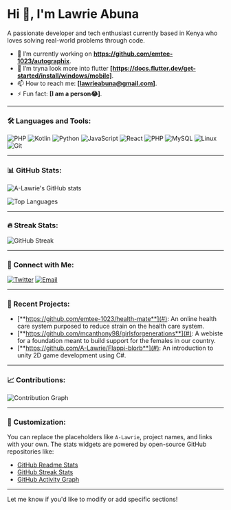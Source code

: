# Hi 👋, I'm Lawrie Abuna

A passionate developer and tech enthusiast currently based in Kenya who loves solving real-world problems through code.

- 🔭 I’m currently working on **https://github.com/emtee-1023/autographix**.
- 🌱 I’m  tryna look more into flutter **[https://docs.flutter.dev/get-started/install/windows/mobile]**.
- 📫 How to reach me: **[lawrieabuna@gmail.com]**.
- ⚡ Fun fact: **[I am a person😂]**.

---

### 🛠️ Languages and Tools:

![PHP](https://img.shields.io/badge/-PHP-777BB4?style=flat&logo=php&logoColor=white)
![Kotlin](https://img.shields.io/badge/-Kotlin-0095D5?style=flat&logo=kotlin&logoColor=white)
![Python](https://img.shields.io/badge/-Python-3776AB?style=flat&logo=python&logoColor=white)
![JavaScript](https://img.shields.io/badge/-JavaScript-F7DF1E?style=flat&logo=javascript&logoColor=black)
![React](https://img.shields.io/badge/-React-61DAFB?style=flat&logo=react&logoColor=white)
![PHP](https://img.shields.io/badge/-PHP-777BB4?style=flat&logo=php&logoColor=white)
![MySQL](https://img.shields.io/badge/-MySQL-4479A1?style=flat&logo=mysql&logoColor=white)
![Linux](https://img.shields.io/badge/-Linux-FCC624?style=flat&logo=linux&logoColor=black)
![Git](https://img.shields.io/badge/-Git-F05032?style=flat&logo=git&logoColor=white)


---

### 📊 GitHub Stats:

![A-Lawrie's GitHub stats](https://github-readme-stats.vercel.app/api?username=A-Lawrie&show_icons=true&theme=radical&count_private=true)

![Top Languages](https://github-readme-stats.vercel.app/api/top-langs/?username=A-Lawrie&layout=compact&theme=radical)

---

### 🔥 Streak Stats:

![GitHub Streak](https://github-readme-streak-stats.herokuapp.com/?user=A-Lawrie&theme=radical)

---

### 🤝 Connect with Me:

[![Twitter](https://img.shields.io/badge/-Twitter-1DA1F2?style=flat&logo=twitter&logoColor=white)](https://x.com/LawrieAbuna)
[![Email](https://img.shields.io/badge/-Email-D14836?style=flat&logo=gmail&logoColor=white)](mailto:lawrieabuna@gmail.com)

---

### 🚀 Recent Projects:

- [**https://github.com/emtee-1023/health-mate**](#): An online health care system purposed to reduce strain on the health care system.
- [**https://github.com/mcanthony98/girlsforgenerations**](#): A webiste for a foundation meant to build support for the females in our country.
- [**https://github.com/A-Lawrie/Flappi-blorb**](#): An introduction to unity 2D game development using C#.

---

### 📈 Contributions:

![Contribution Graph](https://activity-graph.herokuapp.com/graph?username=A-Lawrie&theme=react-dark)

---

### 🎨 Customization:

You can replace the placeholders like `A-Lawrie`, project names, and links with your own. The stats widgets are powered by open-source GitHub repositories like:
- [GitHub Readme Stats](https://github.com/anuraghazra/github-readme-stats)
- [GitHub Streak Stats](https://github.com/denvercoder1/github-readme-streak-stats)
- [GitHub Activity Graph](https://github.com/Ashutosh00710/github-readme-activity-graph)

---

Let me know if you'd like to modify or add specific sections!

